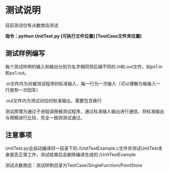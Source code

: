 # 测试说明

目前测试仅有点数商店测试

**指令：python UnitTest.py [可执行文件位置] [TestCase文件夹位置]**

## 测试样例编写

每个测试样例的输入和输出分别为名字相同但后缀不同的.in和.out文件，如ps1.in和ps1.out。

.in文件内为对被测试程序的标准输入，每一行为一次输入（可以理解为每输入一行就有一次回车）

.out文件内为测试对应的标准输出，需要包含换行

测试原理为通过子进程调用被测试程序，通过标准输入输出进行通信，将标准输出与预期进行比较，完全一致则测试通过。

## 注意事项

UnitTest.py会自动编译同一目录下的./UnitTestExample.c文件并测试UnitTest本身是否正常工作，测试结束后会删除编译生成的./UnitTestExample

测试点数商店：测试样例目录为TestCase/SingleFunction/PointStore